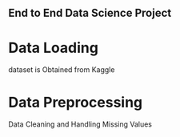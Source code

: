 ## End to End Data Science Project
# Data Loading
dataset is Obtained from Kaggle
# Data Preprocessing
Data Cleaning and Handling Missing Values
